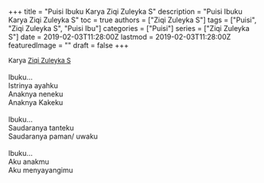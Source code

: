 +++
title = "Puisi Ibuku Karya Ziqi Zuleyka S"
description = "Puisi Ibuku Karya Ziqi Zuleyka S"
toc = true
authors = ["Ziqi Zuleyka S"]
tags = ["Puisi", "Ziqi Zuleyka S", "Puisi Ibu"]
categories = ["Puisi"]
series = ["Ziqi Zuleyka S"]
date = 2019-02-03T11:28:00Z
lastmod = 2019-02-03T11:28:00Z
featuredImage = ""
draft = false
+++

<div style="text-align: justify;">
<div style="font-size: small;">Karya <a href="/authors/ziqi-zuleyka-s/" target="_blank">Ziqi Zuleyka S</a></div><br />
Ibuku...<br />Istrinya ayahku<br />Anaknya neneku<br />Anaknya Kakeku<br /><br />Ibuku...<br />Saudaranya tanteku<br />Saudaranya paman/ uwaku<br /><br />Ibuku...<br />Aku anakmu<br />Aku menyayangimu</div>
